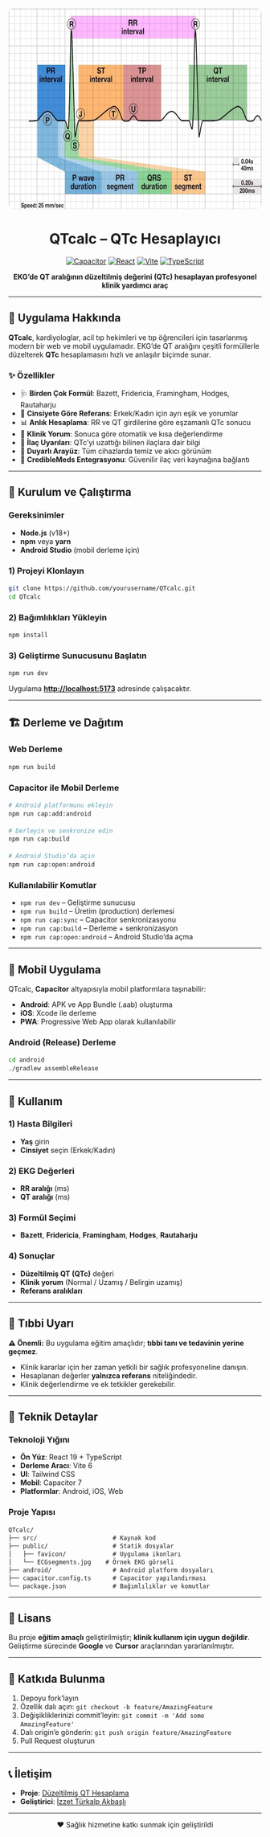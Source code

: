 <div align="center">
  <img src="ECGsegments.jpg" alt="QTcalc Afişi" width="800" height="400" style="border-radius: 10px;" />
  
  # QTcalc – QTc Hesaplayıcı
  
  [![Capacitor](https://img.shields.io/badge/Capacitor-7.4.3-blue.svg)](https://capacitorjs.com/)
  [![React](https://img.shields.io/badge/React-19.1.1-blue.svg)](https://reactjs.org/)
  [![Vite](https://img.shields.io/badge/Vite-6.2.0-purple.svg)](https://vitejs.dev/)
  [![TypeScript](https://img.shields.io/badge/TypeScript-5.8.2-blue.svg)](https://www.typescriptlang.org/)
  
  **EKG’de QT aralığının düzeltilmiş değerini (QTc) hesaplayan profesyonel klinik yardımcı araç**
</div>

---

## 📱 Uygulama Hakkında

**QTcalc**, kardiyologlar, acil tıp hekimleri ve tıp öğrencileri için tasarlanmış modern bir web ve mobil uygulamadır. EKG’de QT aralığını çeşitli formüllerle düzelterek **QTc** hesaplamasını hızlı ve anlaşılır biçimde sunar.

### ✨ Özellikler

- 🩺 **Birden Çok Formül**: Bazett, Fridericia, Framingham, Hodges, Rautaharju
- 👥 **Cinsiyete Göre Referans**: Erkek/Kadın için ayrı eşik ve yorumlar
- 📊 **Anlık Hesaplama**: RR ve QT girdilerine göre eşzamanlı QTc sonucu
- 🎯 **Klinik Yorum**: Sonuca göre otomatik ve kısa değerlendirme
- 💊 **İlaç Uyarıları**: QTc’yi uzattığı bilinen ilaçlara dair bilgi
- 📱 **Duyarlı Arayüz**: Tüm cihazlarda temiz ve akıcı görünüm
- 🔗 **CredibleMeds Entegrasyonu**: Güvenilir ilaç veri kaynağına bağlantı

---

## 🚀 Kurulum ve Çalıştırma

### Gereksinimler

- **Node.js** (v18+)
- **npm** veya **yarn**
- **Android Studio** (mobil derleme için)

### 1) Projeyi Klonlayın

```bash
git clone https://github.com/yourusername/QTcalc.git
cd QTcalc
````

### 2) Bağımlılıkları Yükleyin

```bash
npm install
```

### 3) Geliştirme Sunucusunu Başlatın

```bash
npm run dev
```

Uygulama **[http://localhost:5173](http://localhost:5173)** adresinde çalışacaktır.

---

## 🏗️ Derleme ve Dağıtım

### Web Derleme

```bash
npm run build
```

### Capacitor ile Mobil Derleme

```bash
# Android platformunu ekleyin
npm run cap:add:android

# Derleyin ve senkronize edin
npm run cap:build

# Android Studio’da açın
npm run cap:open:android
```

### Kullanılabilir Komutlar

* `npm run dev` – Geliştirme sunucusu
* `npm run build` – Üretim (production) derlemesi
* `npm run cap:sync` – Capacitor senkronizasyonu
* `npm run cap:build` – Derleme + senkronizasyon
* `npm run cap:open:android` – Android Studio’da açma

---

## 📱 Mobil Uygulama

QTcalc, **Capacitor** altyapısıyla mobil platformlara taşınabilir:

* **Android**: APK ve App Bundle (.aab) oluşturma
* **iOS**: Xcode ile derleme
* **PWA**: Progressive Web App olarak kullanılabilir

### Android (Release) Derleme

```bash
cd android
./gradlew assembleRelease
```

---

## 🧮 Kullanım

### 1) Hasta Bilgileri

* **Yaş** girin
* **Cinsiyet** seçin (Erkek/Kadın)

### 2) EKG Değerleri

* **RR aralığı** (ms)
* **QT aralığı** (ms)

### 3) Formül Seçimi

* **Bazett**, **Fridericia**, **Framingham**, **Hodges**, **Rautaharju**

### 4) Sonuçlar

* **Düzeltilmiş QT (QTc)** değeri
* **Klinik yorum** (Normal / Uzamış / Belirgin uzamış)
* **Referans aralıkları**

---

## 🏥 Tıbbi Uyarı

**⚠️ Önemli:** Bu uygulama eğitim amaçlıdır; **tıbbi tanı ve tedavinin yerine geçmez**.

* Klinik kararlar için her zaman yetkili bir sağlık profesyoneline danışın.
* Hesaplanan değerler **yalnızca referans** niteliğindedir.
* Klinik değerlendirme ve ek tetkikler gerekebilir.

---

## 🔧 Teknik Detaylar

### Teknoloji Yığını

* **Ön Yüz**: React 19 + TypeScript
* **Derleme Aracı**: Vite 6
* **UI**: Tailwind CSS
* **Mobil**: Capacitor 7
* **Platformlar**: Android, iOS, Web

### Proje Yapısı

```
QTcalc/
├── src/                     # Kaynak kod
├── public/                  # Statik dosyalar
│   ├── favicon/             # Uygulama ikonları
│   └── ECGsegments.jpg    # Örnek EKG görseli
├── android/                 # Android platform dosyaları
├── capacitor.config.ts      # Capacitor yapılandırması
└── package.json             # Bağımlılıklar ve komutlar
```

---

## 📄 Lisans

Bu proje **eğitim amaçlı** geliştirilmiştir; **klinik kullanım için uygun değildir**.
Geliştirme sürecinde **Google** ve **Cursor** araçlarından yararlanılmıştır.

---

## 🤝 Katkıda Bulunma

1. Depoyu fork’layın
2. Özellik dalı açın: `git checkout -b feature/AmazingFeature`
3. Değişikliklerinizi commit’leyin: `git commit -m 'Add some AmazingFeature'`
4. Dalı origin’e gönderin: `git push origin feature/AmazingFeature`
5. Pull Request oluşturun

---

## 📞 İletişim

* **Proje**: [Düzeltilmiş QT Hesaplama](https://github.com/turkalpmd/QThesaplama)
* **Geliştirici**: [İzzet Türkalp Akbaşlı](https://www.linkedin.com/in/turkalpmd/)

---

<div align="center">
  <p>❤️ Sağlık hizmetine katkı sunmak için geliştirildi</p>
</div>

